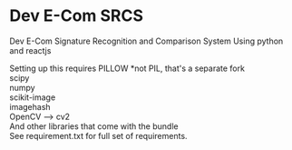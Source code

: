 # Dev E-Com SRCS
Dev E-Com Signature Recognition and Comparison System
Using python and reactjs

Setting up this requires 
PILLOW *not PIL, that's a separate fork \
scipy \
numpy \
scikit-image \
imagehash \
OpenCV --> cv2 \
And other libraries that come with the bundle \
See requirement.txt for full set of requirements.


